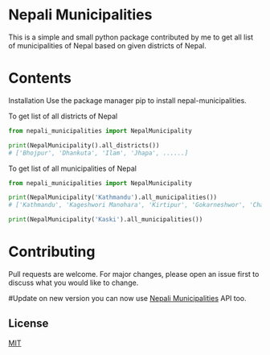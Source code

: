 # Nepali Municipalities

This is a simple and small python package contributed by me to get all list of municipalities of Nepal based on given districts of Nepal.
# Contents
Installation
Use the package manager pip to install nepal-municipalities.

To get list of all districts of Nepal

```python
from nepali_municipalities import NepalMunicipality

print(NepalMunicipality().all_districts())
# ['Bhojpur', 'Dhankuta', 'Ilam', 'Jhapa', ......]

```

To get list of all municipalities of Nepal

```python
from nepali_municipalities import NepalMunicipality

print(NepalMunicipality('Kathmandu').all_municipalities())
# ['Kathmandu', 'Kageshwori Manohara', 'Kirtipur', 'Gokarneshwor', 'Chandragiri', 'Tokha', 'Tarkeshwor', 'Dakchinkali', 'Nagarjun', 'Budhanilkantha', 'Shankharapur']

print(NepalMunicipality('Kaski').all_municipalities())
```


# Contributing
Pull requests are welcome. For major changes, please open an issue first to discuss what you would like to change.

#Update on new version
you can now use [Nepali Municipalities](https://nepali-municipalities.herokuapp.com/api/docs/) API too.


## License
[MIT](https://choosealicense.com/licenses/mit/)